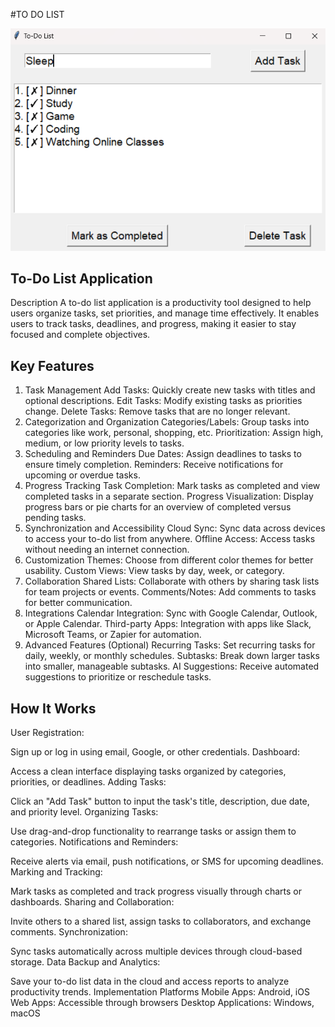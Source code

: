 #TO DO LIST

![](I1.png)

## To-Do List Application

Description
A to-do list application is a productivity tool designed to help users organize tasks, set priorities, and manage time effectively. It enables users to track tasks, deadlines, and progress, making it easier to stay focused and complete objectives.

## Key Features
1. Task Management
Add Tasks: Quickly create new tasks with titles and optional descriptions.
Edit Tasks: Modify existing tasks as priorities change.
Delete Tasks: Remove tasks that are no longer relevant.
2. Categorization and Organization
Categories/Labels: Group tasks into categories like work, personal, shopping, etc.
Prioritization: Assign high, medium, or low priority levels to tasks.
3. Scheduling and Reminders
Due Dates: Assign deadlines to tasks to ensure timely completion.
Reminders: Receive notifications for upcoming or overdue tasks.
4. Progress Tracking
Task Completion: Mark tasks as completed and view completed tasks in a separate section.
Progress Visualization: Display progress bars or pie charts for an overview of completed versus pending tasks.
5. Synchronization and Accessibility
Cloud Sync: Sync data across devices to access your to-do list from anywhere.
Offline Access: Access tasks without needing an internet connection.
6. Customization
Themes: Choose from different color themes for better usability.
Custom Views: View tasks by day, week, or category.
7. Collaboration
Shared Lists: Collaborate with others by sharing task lists for team projects or events.
Comments/Notes: Add comments to tasks for better communication.
8. Integrations
Calendar Integration: Sync with Google Calendar, Outlook, or Apple Calendar.
Third-party Apps: Integration with apps like Slack, Microsoft Teams, or Zapier for automation.
9. Advanced Features (Optional)
Recurring Tasks: Set recurring tasks for daily, weekly, or monthly schedules.
Subtasks: Break down larger tasks into smaller, manageable subtasks.
AI Suggestions: Receive automated suggestions to prioritize or reschedule tasks.

## How It Works
User Registration:

Sign up or log in using email, Google, or other credentials.
Dashboard:

Access a clean interface displaying tasks organized by categories, priorities, or deadlines.
Adding Tasks:

Click an "Add Task" button to input the task's title, description, due date, and priority level.
Organizing Tasks:

Use drag-and-drop functionality to rearrange tasks or assign them to categories.
Notifications and Reminders:

Receive alerts via email, push notifications, or SMS for upcoming deadlines.
Marking and Tracking:

Mark tasks as completed and track progress visually through charts or dashboards.
Sharing and Collaboration:

Invite others to a shared list, assign tasks to collaborators, and exchange comments.
Synchronization:

Sync tasks automatically across multiple devices through cloud-based storage.
Data Backup and Analytics:

Save your to-do list data in the cloud and access reports to analyze productivity trends.
Implementation Platforms
Mobile Apps: Android, iOS
Web Apps: Accessible through browsers
Desktop Applications: Windows, macOS
